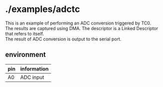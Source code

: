 # ./examples/adctc

This is an example of performing an ADC conversion triggered by TC0.  
The results are captured using DMA.
The descriptor is a Linked Descriptor that refers to itself.  
The result of ADC conversion is output to the serial port.  

## environment

| pin | information |
| -- | -- |
| A0  | ADC input |
